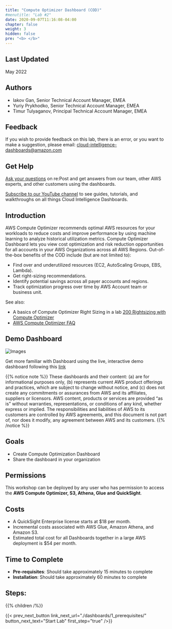 ```yaml
---
title: "Compute Optimizer Dashboard (COD)"
#menutitle: "Lab #2"
date: 2020-09-07T11:16:08-04:00
chapter: false
weight: 3
hidden: false
pre: "<b> </b>"
---
```

## Last Updated

May 2022

## Authors

+ Iakov Gan, Senior Technical Account Manager, EMEA
+ Yuriy Prykhodko, Senior Technical Account Manager, EMEA
+ Timur Tulyaganov, Principal Technical Account Manager, EMEA


## Feedback
If you wish to provide feedback on this lab, there is an error, or you want to make a suggestion, please email: cloud-intelligence-dashboards@amazon.com

## Get Help
[Ask your questions](https://0s62bmu3aj.execute-api.us-east-1.amazonaws.com/PROD/link/tracker?LinkID=270894ed-12b6-27bc-74f3-124130ceb403&URL=https%3A%2F%2Frepost.aws%2Ftags%2FTANKNkVH-tSUa2jYNx4F159g%2Fcloud-intelligence-dashboards) on re:Post and get answers from our team, other AWS experts, and other customers using the dashboards. 

[Subscribe to our YouTube channel](https://www.youtube.com/channel/UCl0O3ASMCwA_gw0QIKzoU3Q/) to see guides, tutorials, and walkthroughs on all things Cloud Intelligence Dashboards. 


## Introduction
AWS Compute Optimizer recommends optimal AWS resources for your workloads to reduce costs and improve performance by using machine learning to analyze historical utilization metrics. Compute Optimizer Dashboard lets you view cost optimization and risk reduction opportunities for all accounts in your AWS Organizations across all AWS Regions. Out-of-the-box benefits of the COD include (but are not limited to):

* Find over and underutilized resources (EC2, AutoScaling Groups, EBS, Lambda).
* Get right-sizing recommendations.
* Identify potential savings across all payer accounts and regions.
* Track optimization progress over time by AWS Account team or business unit.

See also:
- A basics of Compute Optimizer Right Sizing in a lab [200 Rightsizing with Compute Optimizer](/Cost/200_labs/200_aws_resource_optimization)
- [AWS Compute Optimizer FAQ](https://aws.amazon.com/compute-optimizer/faqs/)


## Demo Dashboard


![Images](/Cost/200_Cloud_Intelligence/Images/cod/demo.png)

Get more familiar with Dashboard using the live, interactive demo dashboard following this [link](https://d1s0yx3p3y3rah.cloudfront.net/anonymous-embed?dashboard=compute-optimizer-dashboard)


{{% notice note %}}
These dashboards and their content: (a) are for informational purposes only, (b) represents current AWS product offerings and practices, which are subject to change without notice, and (c) does not create any commitments or assurances from AWS and its affiliates, suppliers or licensors. AWS content, products or services are provided “as is” without warranties, representations, or conditions of any kind, whether express or implied. The responsibilities and liabilities of AWS to its customers are controlled by AWS agreements, and this document is not part of, nor does it modify, any agreement between AWS and its customers.
{{% /notice %}}

## Goals

- Create Compute Optimization Dashboard
- Share the dashboard in your organization

## Permissions

This workshop can be deployed by any user who has permission to access the **AWS Compute Optimizer, S3, Athena, Glue and QuickSight**.

## Costs 

- A QuickSight Enterprise license starts at $18 per month. 
- Incremental costs associated with AWS Glue, Amazon Athena, and Amazon S3. 
- Estimated total cost for all Dashboards together in a large AWS deployment is $54 per month. 



## Time to Complete

+ **Pre-requisites**: Should take approximately 15 minutes to complete
+ **Installation**: Should take approximately 60 minutes to complete

## Steps:
{{% children  /%}}

{{< prev_next_button link_next_url="./dashboards/1_prerequisites/" button_next_text="Start Lab" first_step="true" />}}
